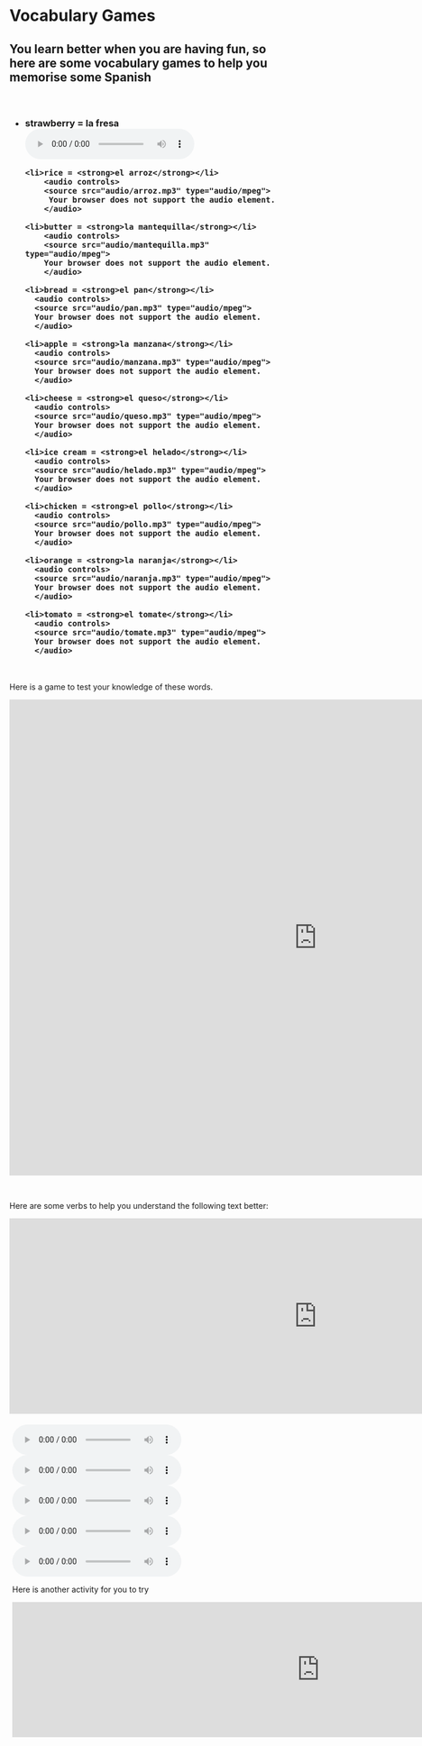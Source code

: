 <h1><strong>Vocabulary Games</strong></h1>

<h2>You learn better when you are having fun, so here are some vocabulary games to help you memorise some Spanish</h2>

<h3>

<p>&nbsp;</p>

 <ul>
    <li>strawberry = <strong>la fresa</strong></li>
        <audio controls>
        <source src="audio/fresa.mp3" type="audio/mpeg">
        Your browser does not support the audio element.   
        </audio>
    
    <li>rice = <strong>el arroz</strong></li>
        <audio controls>
        <source src="audio/arroz.mp3" type="audio/mpeg">
         Your browser does not support the audio element.
        </audio>

    <li>butter = <strong>la mantequilla</strong></li>
        <audio controls>
        <source src="audio/mantequilla.mp3" type="audio/mpeg">
        Your browser does not support the audio element.
        </audio>

    <li>bread = <strong>el pan</strong></li>
      <audio controls>
      <source src="audio/pan.mp3" type="audio/mpeg">
      Your browser does not support the audio element.
      </audio>

    <li>apple = <strong>la manzana</strong></li>
      <audio controls>
      <source src="audio/manzana.mp3" type="audio/mpeg">
      Your browser does not support the audio element.
      </audio>

    <li>cheese = <strong>el queso</strong></li>
      <audio controls>
      <source src="audio/queso.mp3" type="audio/mpeg">
      Your browser does not support the audio element.
      </audio>

    <li>ice cream = <strong>el helado</strong></li>
      <audio controls>
      <source src="audio/helado.mp3" type="audio/mpeg">
      Your browser does not support the audio element.
      </audio>

    <li>chicken = <strong>el pollo</strong></li>
      <audio controls>
      <source src="audio/pollo.mp3" type="audio/mpeg">
      Your browser does not support the audio element.
      </audio>

    <li>orange = <strong>la naranja</strong></li>
      <audio controls>
      <source src="audio/naranja.mp3" type="audio/mpeg">
      Your browser does not support the audio element.
      </audio>

    <li>tomato = <strong>el tomate</strong></li>
      <audio controls>
      <source src="audio/tomate.mp3" type="audio/mpeg">
      Your browser does not support the audio element.
      </audio>
</ul>
</h3>
<p>&nbsp;</p>

<p>Here is a game to test your knowledge of these words.</p>

<iframe src="https://h5p.org/h5p/embed/1063367" width="1090" height="845" frameborder="0" allowfullscreen="allowfullscreen" allow="geolocation *; microphone *; camera *; midi *; encrypted-media *"></iframe><script src="https://h5p.org/sites/all/modules/h5p/library/js/h5p-resizer.js" charset="UTF-8"></script>

<p>&nbsp;</p>
<p>Here are some verbs to help you understand the following text better:</p>


<div class="row">
    <div class="col-sm-5">
     <iframe src="https://h5p.org/h5p/embed/1063306" width="1090" height="347" frameborder="0" allowfullscreen="allowfullscreen" allow="geolocation *; microphone *; camera *; midi *; encrypted-media *"></iframe><script src="https://h5p.org/sites/all/modules/h5p/library/js/h5p-resizer.js" charset="UTF-8"></script>
    </div>
    <div class="col-sm-7" style="padding:5px;" >
<p>
<audio controls>
      <source src="llevar%20recording.mp3" type="audio/mpeg">
      Your browser does not support the audio element.
      </audio>
 
 <audio controls>
      <source src="comer%20recording.mp3" type="audio/mpeg">
      Your browser does not support the audio element.
      </audio>
      
 <audio controls>
      <source src="comprar%20recording.mp3" type="audio/mpeg">
      Your browser does not support the audio element.
      </audio>
      
  <audio controls>
      <source src="tener%20recording.mp3" type="audio/mpeg">
      Your browser does not support the audio element.
      </audio>
      
   <audio controls>
      <source src="hacer%20recording.mp3" type="audio/mpeg">
      Your browser does not support the audio element.
      </audio>   
</p>


<p>Here is another activity for you to try</p>

<iframe src="https://h5p.org/h5p/embed/1063417" width="1090" height="240" frameborder="0" allowfullscreen="allowfullscreen" allow="geolocation *; microphone *; camera *; midi *; encrypted-media *"></iframe><script src="https://h5p.org/sites/all/modules/h5p/library/js/h5p-resizer.js" charset="UTF-8"></script>
